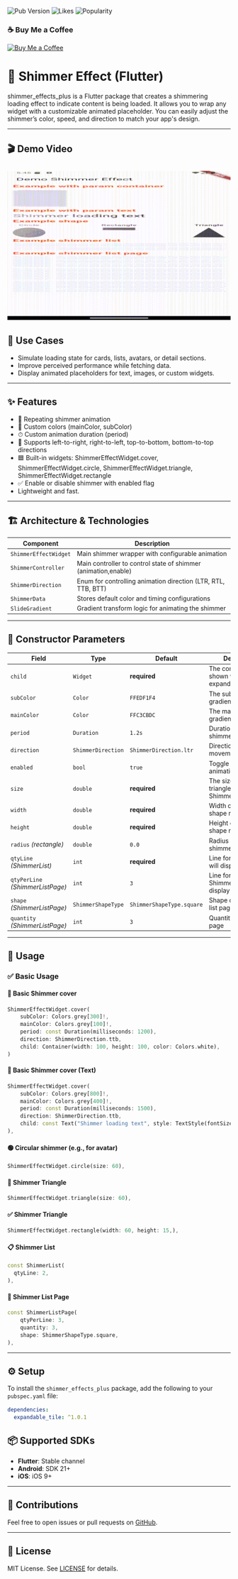 ![Pub Version](https://img.shields.io/pub/v/shimmer_effects_plus)
![Likes](https://img.shields.io/pub/likes/shimmer_effects_plus)
![Popularity](https://img.shields.io/pub/popularity/shimmer_effects_plus)

### ☕ Buy Me a Coffee

[![Buy Me a Coffee](https://cdn.buymeacoffee.com/buttons/v2/default-yellow.png)](https://buymeacoffee.com/bimki)

# 🔽 Shimmer Effect (Flutter)

shimmer_effects_plus is a Flutter package that creates a shimmering loading effect to indicate content is being loaded. It allows you to wrap any widget with a customizable animated placeholder. You can easily adjust the shimmer’s color, speed, and direction to match your app's design.

---

## 🎬 Demo Video
![](assets/demo.gif)
---

## 📱 Use Cases

- Simulate loading state for cards, lists, avatars, or detail sections.
- Improve perceived performance while fetching data.
- Display animated placeholders for text, images, or custom widgets.

---

## ✨ Features

- 🔄 Repeating shimmer animation
- 🎨 Custom colors (mainColor, subColor)
- ⏱ Custom animation duration (period)
- 🔄 Supports left-to-right, right-to-left, top-to-bottom, bottom-to-top directions
- 🟦 Built-in widgets: ShimmerEffectWidget.cover, ShimmerEffectWidget.circle, ShimmerEffectWidget.triangle, ShimmerEffectWidget.rectangle
- ✅ Enable or disable shimmer with enabled flag
- Lightweight and fast.

---

## 🏗️ Architecture & Technologies


| Component              | Description                                                    |
|------------------------|----------------------------------------------------------------|
| `ShimmerEffectWidget`  | Main shimmer wrapper with configurable animation               |
| `ShimmerController`    | Main controller to control state of shimmer (animation,enable) |
| `ShimmerDirection`     | Enum for controlling animation direction (LTR, RTL, TTB, BTT)  |
| `ShimmerData`          | Stores default color and timing configurations                 |
| `SlideGradient`        | Gradient transform logic for animating the shimmer             |

---

## 🧾 Constructor Parameters

| Field                            | Type               | Default                   | Description                                      |
|----------------------------------|--------------------|---------------------------|--------------------------------------------------|
| `child`                          | `Widget`           | **required**              | The content widget shown when expanded.          |
| `subColor`                       | `Color`            | `FFEDF1F4`                | The sub color of gradient effect.                |
| `mainColor`                      | `Color`            | `FFC3CBDC`                | The main color of gradient effect.               |
| `period`                         | `Duration`         | `1.2s`                    | Duration for one shimmer loop                    |
| `direction`                      | `ShimmerDirection` | `ShimmerDirection.ltr`    | Direction of shimmer movement                    |
| `enabled`                        | `bool`             | `true`                    | Toggle shimmer animation on/off                  |
| `size`                           | `double`           | **required**              | The size circle, triangle of ShimmerEffectWidget |
| `width`                          | `double`           | **required**              | Width of shimmer shape rectangle                 |
| `height`                         | `double`           | **required**              | Height of shimmer shape rectangle                |
| `radius` *(rectangle)*           | `double`           | `0.0`                     | Radius of rectangle shimmer widget               |
| `qtyLine` *(ShimmerList)*        | `int`              | **required**              | Line for ShimmerList will display shimmer        |
| `qtyPerLine` *(ShimmerListPage)* | `int`              | `3`                       | Line for ShimmerListPage will display shimmer    |
| `shape` *(ShimmerListPage)*      | `ShimmerShapeType` | `ShimmerShapeType.square` | Shape of main info list page                     |
| `quantity` *(ShimmerListPage)*   | `int`              | `3`                       | Quantity of list in page                         |
---

## 🚀 Usage

### ✅ Basic Usage

#### 📏 Basic Shimmer cover

```dart
ShimmerEffectWidget.cover(
    subColor: Colors.grey[300]!,
    mainColor: Colors.grey[100]!,
    period: const Duration(milliseconds: 1200),
    direction: ShimmerDirection.ttb,
    child: Container(width: 100, height: 100, color: Colors.white),
)
```

#### 📏 Basic Shimmer cover (Text)

```dart
ShimmerEffectWidget.cover(
    subColor: Colors.grey[800]!,
    mainColor: Colors.grey[400]!,
    period: const Duration(milliseconds: 1500),
    direction: ShimmerDirection.ttb,
    child: const Text("Shimmer loading text", style: TextStyle(fontSize: 25, fontWeight: FontWeight.w500),),
),
```

#### 🟢 Circular shimmer (e.g., for avatar)

```dart
ShimmerEffectWidget.circle(size: 60),
```

#### 🔺 Shimmer Triangle

```dart
ShimmerEffectWidget.triangle(size: 60),
```

#### ✅ Shimmer Triangle

```dart
ShimmerEffectWidget.rectangle(width: 60, height: 15,),
```

#### 📋 Shimmer List

```dart
const ShimmerList(
  qtyLine: 2,
),
```

#### 📄 Shimmer List Page

```dart
const ShimmerListPage(
    qtyPerLine: 3,
    quantity: 3,
    shape: ShimmerShapeType.square,
),
```

---

## ⚙️ Setup

To install the `shimmer_effects_plus` package, add the following to your `pubspec.yaml` file:

```yaml
dependencies:
  expandable_tile: ^1.0.1
```
## 📦 Supported SDKs

- **Flutter**: Stable channel
- **Android**: SDK 21+
- **iOS**: iOS 9+

---

## 🙌 Contributions

Feel free to open issues or pull requests on [GitHub](https://github.com/BimKi1604/shimmer_effects_plus).

---

## 📄 License

MIT License. See [LICENSE](LICENSE) for details.
